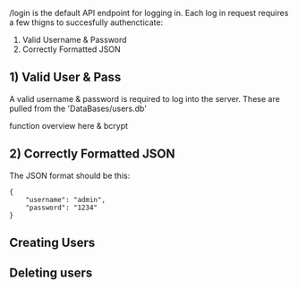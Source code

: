 
/login is the default API endpoint for logging in. Each log in request requires a few thigns to succesfully authencticate:
1) Valid Username & Password
2) Correctly Formatted JSON



## 1) Valid User & Pass

A valid username & password is required to log into the server. These are pulled from the 'DataBases/users.db'

function overview here & bcrypt


## 2) Correctly Formatted JSON
The JSON format should be this:

```
{
    "username": "admin",
    "password": "1234"
}
```



## Creating Users



## Deleting users